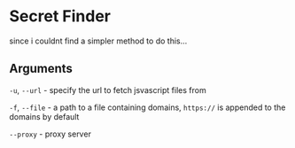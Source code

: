 
# Secret Finder

since i couldnt find a simpler method to do this...


## Arguments

`-u`, `--url` - specify the url to fetch jsvascript files from

`-f`, `--file` - a path to a file containing domains, `https://` is appended to the domains by default

`--proxy` - proxy server
